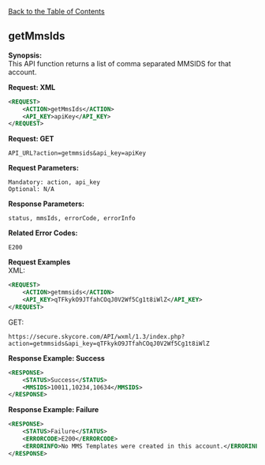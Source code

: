 [Back to the Table of Contents](/1.3/README.md)

## getMmsIds

__Synopsis:__  
This API function returns a list of comma separated MMSIDS for that account.

__Request: XML__
```xml
<REQUEST>
    <ACTION>getMmsIds</ACTION>
    <API_KEY>apiKey</API_KEY>
</REQUEST>
```
__Request: GET__  

    API_URL?action=getmmsids&api_key=apiKey
    
__Request Parameters:__

    Mandatory: action, api_key
    Optional: N/A

__Response Parameters:__

    status, mmsIds, errorCode, errorInfo

__Related Error Codes:__

    E200

__Request Examples__  
XML:
```xml
<REQUEST>
    <ACTION>getmmsids</ACTION>
    <API_KEY>qTFkykO9JTfahCOqJ0V2Wf5Cg1t8iWlZ</API_KEY>    
</REQUEST>
```

GET:

    https://secure.skycore.com/API/wxml/1.3/index.php?action=getmmsids&api_key=qTFkykO9JTfahCOqJ0V2Wf5Cg1t8iWlZ

__Response Example: Success__
```xml
<RESPONSE>
    <STATUS>Success</STATUS>
    <MMSIDS>10011,10234,10634</MMSIDS>
</RESPONSE>
```

__Response Example: Failure__
```xml
<RESPONSE>
    <STATUS>Failure</STATUS>
    <ERRORCODE>E200</ERRORCODE>
    <ERRORINFO>No MMS Templates were created in this account.</ERRORINFO>
</RESPONSE>
```